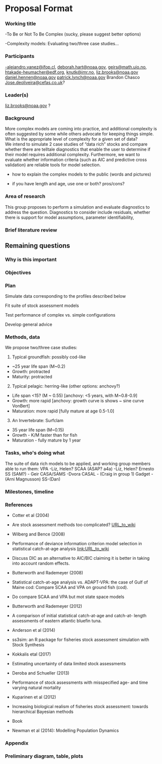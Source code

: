 # Proposal Format

### Working title
-To Be or Not To Be Complex (sucky, please suggest better options)

-Complexity models: Evaluating two/three case studies... 


### Participants

-alejandro.yanez@ifop.cl,
deborah.hart@noaa.gov,
geirs@math.uio.no,
htakade-heumacher@edf.org,
knutk@imr.no,
liz.brooks@noaa.gov
daniel.hennen@noaa.gov
patrick.lynch@noaa.gov
Brandon Chasco
Jose.deoliveira@cefas.co.uk?

### Leader(s)
liz.brooks@noaa.gov ?

### Background

More complex models are coming into practice, and additional complexity is often suggested by some while others advocate 
for keeping things simple.  What is the appropriate level of complexity for a given set of data?  
We intend to simulate 2 case studies of “data rich” stocks and compare whether there are telltale diagnostics 
that enable the user to determine if their model requires additional complexity.  Furthermore, we want to evaluate whether 
information criteria (such as AIC and predictive cross validation) are reliable tools for model selection.
  
- how to explain the complex models to the public (words and pictures)

- if you have length and age, use one or both? pros/cons?

### Area of research

This group proposes to perform a simulation and evaluate diagnostics to address the question. 
Diagnostics to consider include residuals, whether there is support for model assumptions, parameter identifiability, 

### Brief literature review

## Remaining questions

### Why is this important

### Objectives

### Plan

Simulate data corresponding to the profiles described below

Fit suite of stock assessment models 

Test performance of complex vs. simple configurations

Develop general advice 


### Methods, data

We propose two/three case studies:

1. Typical groundfish: possibly cod-like
- \~25 year life span (M\~0.2)
- Growth: protracted
- Maturity: protracted
2. Typical pelagic: herring-like (other options: anchovy?) 
- Life span <15? (M ~ 0.55) [anchovy: <5 years, with M~0.8-0.9]
- Growth: more rapid   [anchovy: growth curve is shows ~ sine curve VonBert]
- Maturation: more rapid [fully mature at age 0.5-1.0]
3. An Invertebrate: Surfclam 
- 35 year life span (M~0.15)
- Growth - K/M faster than for fish
- Maturation - fully mature by 1 year 


### Tasks, who's doing what

The suite of data rich models to be applied, and working group members able to run them:
VPA -Liz, Helen?
SCAA (ASAP? a4a) -Liz, Helen? Ernesto
SS (SAM?) - Geir
CASA/SAMS -Dvora
CASAL - (Craig in group 1)
Gadget - (Arni Magnusson)
SS-(Dan)

### Milestones, timeline
### References

* Cotter et al (2004)
* Are stock assessment methods too complicated?
[URL_to_wiki](http://onlinelibrary.wiley.com/doi/10.1111/j.1467-2679.2004.00157.x/full)

* Wilberg and Bence (2008)
* Performance of deviance information criterion model selection in statistical catch-at-age analysis
[link:URL_to_wiki](http://www.sciencedirect.com/science/article/pii/S0165783608001343)
* Discuss DIC as an alternative to AIC/BIC claiming it is better in taking into account random effects.

* Butterworth and Rademeyer (2008)
* Statistical catch-at-age analysis vs. ADAPT-VPA: the case of Gulf of Maine cod: Compare SCAA and VPA on ground fish (cod).
[](https://academic.oup.com/icesjms/article/65/9/1717/632337)
* Do compare SCAA and VPA but mot state space models

* Butterworth and Rademeyer (2012)
* A comparison of initial statistical catch-at-age and catch-at- length assessments of eastern atlantic bluefin tuna.
[](http://www.iccat.es/Documents/CVSP/CV069_2013/n_2/CV069020710.pdf)

* Anderson et al (2014)
* ss3sim: an R package for fisheries stock assessment simulation with Stock Synthesis
[](http://journals.plos.org/plosone/article/file?id=10.1371/journal.pone.0092725&type=printable)

* Kokkalis etal (2017)
* Estimating uncertainty of data limited stock assessments
[](https://academic.oup.com/icesjms/article/74/1/69/2669561)

* Deroba and Schueller (2013)
* Performance of stock assessments with misspecified age- and time varying natural mortality
[](http://www.sciencedirect.com/science/article/pii/S0165783613000830)

* Kuparinen et al (2012)
* Increasing biological realism of fisheries stock assessment: towards hierarchical Bayesian methods
[](http://www.nrcresearchpress.com/doi/abs/10.1139/a2012-006#.Wg1pF7aZNZ0)

* Book
* Newman et al (2014): Modelling Population Dynamics 

### Appendix

### Preliminary diagram, table, plots

